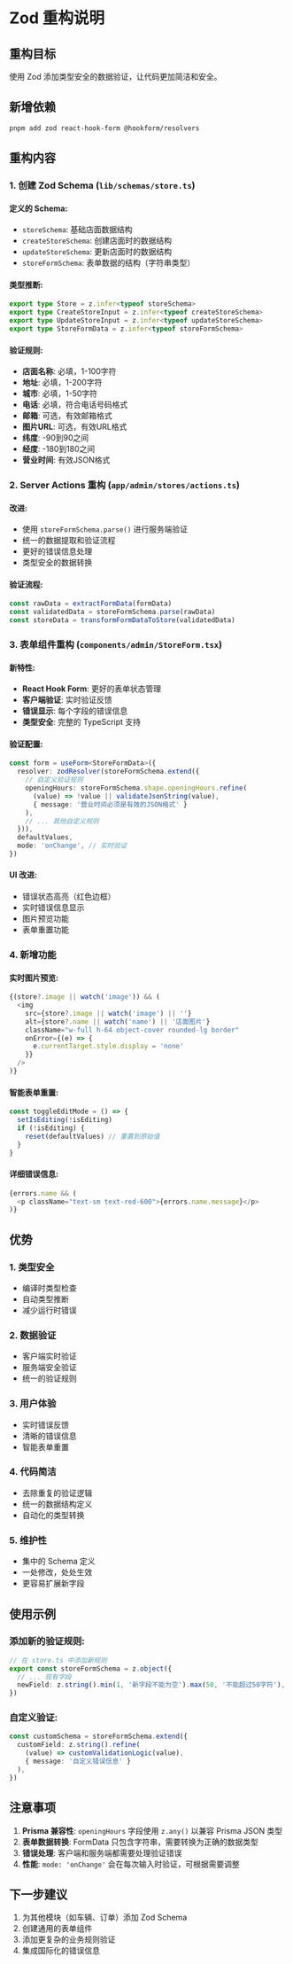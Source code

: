 # Zod 重构说明

## 重构目标
使用 Zod 添加类型安全的数据验证，让代码更加简洁和安全。

## 新增依赖
```bash
pnpm add zod react-hook-form @hookform/resolvers
```

## 重构内容

### 1. 创建 Zod Schema (`lib/schemas/store.ts`)

#### 定义的 Schema:
- `storeSchema`: 基础店面数据结构
- `createStoreSchema`: 创建店面时的数据结构
- `updateStoreSchema`: 更新店面时的数据结构 
- `storeFormSchema`: 表单数据的结构（字符串类型）

#### 类型推断:
```typescript
export type Store = z.infer<typeof storeSchema>
export type CreateStoreInput = z.infer<typeof createStoreSchema>
export type UpdateStoreInput = z.infer<typeof updateStoreSchema>
export type StoreFormData = z.infer<typeof storeFormSchema>
```

#### 验证规则:
- **店面名称**: 必填，1-100字符
- **地址**: 必填，1-200字符
- **城市**: 必填，1-50字符
- **电话**: 必填，符合电话号码格式
- **邮箱**: 可选，有效邮箱格式
- **图片URL**: 可选，有效URL格式
- **纬度**: -90到90之间
- **经度**: -180到180之间
- **营业时间**: 有效JSON格式

### 2. Server Actions 重构 (`app/admin/stores/actions.ts`)

#### 改进:
- 使用 `storeFormSchema.parse()` 进行服务端验证
- 统一的数据提取和验证流程
- 更好的错误信息处理
- 类型安全的数据转换

#### 验证流程:
```typescript
const rawData = extractFormData(formData)
const validatedData = storeFormSchema.parse(rawData)
const storeData = transformFormDataToStore(validatedData)
```

### 3. 表单组件重构 (`components/admin/StoreForm.tsx`)

#### 新特性:
- **React Hook Form**: 更好的表单状态管理
- **客户端验证**: 实时验证反馈
- **错误显示**: 每个字段的错误信息
- **类型安全**: 完整的 TypeScript 支持

#### 验证配置:
```typescript
const form = useForm<StoreFormData>({
  resolver: zodResolver(storeFormSchema.extend({
    // 自定义验证规则
    openingHours: storeFormSchema.shape.openingHours.refine(
      (value) => !value || validateJsonString(value),
      { message: '营业时间必须是有效的JSON格式' }
    ),
    // ... 其他自定义规则
  })),
  defaultValues,
  mode: 'onChange', // 实时验证
})
```

#### UI 改进:
- 错误状态高亮（红色边框）
- 实时错误信息显示
- 图片预览功能
- 表单重置功能

### 4. 新增功能

#### 实时图片预览:
```typescript
{(store?.image || watch('image')) && (
  <img
    src={store?.image || watch('image') || ''}
    alt={store?.name || watch('name') || '店面图片'}
    className="w-full h-64 object-cover rounded-lg border"
    onError={(e) => {
      e.currentTarget.style.display = 'none'
    }}
  />
)}
```

#### 智能表单重置:
```typescript
const toggleEditMode = () => {
  setIsEditing(!isEditing)
  if (!isEditing) {
    reset(defaultValues) // 重置到原始值
  }
}
```

#### 详细错误信息:
```typescript
{errors.name && (
  <p className="text-sm text-red-600">{errors.name.message}</p>
)}
```

## 优势

### 1. 类型安全
- 编译时类型检查
- 自动类型推断
- 减少运行时错误

### 2. 数据验证
- 客户端实时验证
- 服务端安全验证
- 统一的验证规则

### 3. 用户体验
- 实时错误反馈
- 清晰的错误信息
- 智能表单重置

### 4. 代码简洁
- 去除重复的验证逻辑
- 统一的数据结构定义
- 自动化的类型转换

### 5. 维护性
- 集中的 Schema 定义
- 一处修改，处处生效
- 更容易扩展新字段

## 使用示例

### 添加新的验证规则:
```typescript
// 在 store.ts 中添加新规则
export const storeFormSchema = z.object({
  // ... 现有字段
  newField: z.string().min(1, '新字段不能为空').max(50, '不能超过50字符'),
})
```

### 自定义验证:
```typescript
const customSchema = storeFormSchema.extend({
  customField: z.string().refine(
    (value) => customValidationLogic(value),
    { message: '自定义错误信息' }
  ),
})
```

## 注意事项

1. **Prisma 兼容性**: `openingHours` 字段使用 `z.any()` 以兼容 Prisma JSON 类型
2. **表单数据转换**: FormData 只包含字符串，需要转换为正确的数据类型
3. **错误处理**: 客户端和服务端都需要处理验证错误
4. **性能**: `mode: 'onChange'` 会在每次输入时验证，可根据需要调整

## 下一步建议

1. 为其他模块（如车辆、订单）添加 Zod Schema
2. 创建通用的表单组件
3. 添加更复杂的业务规则验证
4. 集成国际化的错误信息 